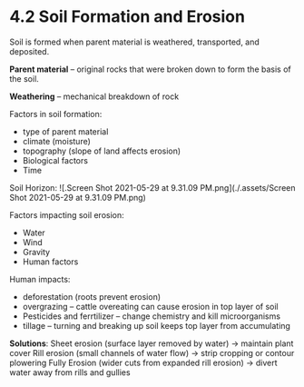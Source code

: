# 4.2 Soil Formation and Erosion
Soil is formed when parent material is weathered, transported, and deposited.

**Parent material** – original rocks that were broken down to form the basis of the soil.

**Weathering** – mechanical breakdown of rock

Factors in soil formation:
- type of parent material
- climate  (moisture)
- topography (slope of land affects erosion)
- Biological factors
- Time

Soil Horizon:
![.Screen Shot 2021-05-29 at 9.31.09 PM.png](./.assets/Screen Shot 2021-05-29 at 9.31.09 PM.png)

Factors impacting soil erosion:
- Water
- Wind
- Gravity
- Human factors

Human impacts:
- deforestation (roots prevent erosion)
- overgrazing – cattle overeating can cause erosion in top layer of soil
- Pesticides and ferrtilizer – change chemistry and kill microorganisms
- tillage – turning and breaking up soil keeps top layer from accumulating

**Solutions**:
Sheet erosion (surface layer removed by water) -> maintain plant cover
Rill erosion (small channels of water flow) -> strip cropping or contour plowering
Fully Erosion (wider cuts from expanded rill erosion) -> divert water away from rills and gullies

